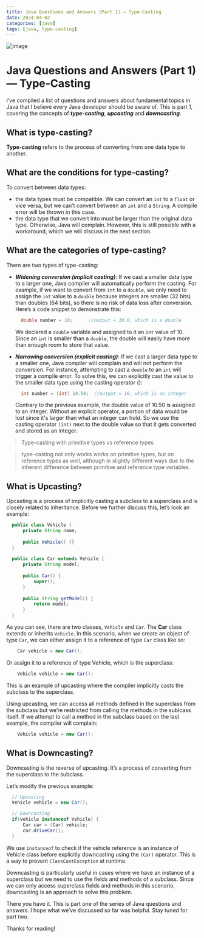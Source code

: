 ```yaml
---
title: Java Questions and Answers (Part 1) — Type-Casting
date: 2024-04-02
categories: [java]
tags: [java, type-casting]
---
```


![image](https://github.com/Firasama29/my-blog/assets/67781796/869a3342-187b-41bb-96f2-a6b61e4e4d32)

# Java Questions and Answers (Part 1) — Type-Casting

I’ve compiled a list of questions and answers about fundamental topics in Java that I believe every Java developer should be aware of. This is part 1, covering the concepts of ***type-casting***, ***upcasting*** and ***downcasting***.

## What is type-casting?
**Type-casting** refers to the process of converting from one data type to another.

## What are the conditions for type-casting?
To convert between data types:

- the data types must be compatible. We can convert an `int` to a `float` or vice versa, but we can’t convert between an `int` and a `String`. A compile error will be thrown in this case.
- the data type that we convert into must be larger than the original data type. Otherwise, Java will complain. However, this is still possible with a workaround, which we will discuss in the next section.

## What are the categories of type-casting?
There are two types of type-casting:

- ***Widening conversion (implicit casting)***: If we cast a smaller data type to a larger one, Java compiler will automatically perform the casting. For example, if we want to convert from `int` to a `double`, we only need to assign the `int` value to a `double` because integers are smaller (32 bits) than doubles (64 bits), so there is no risk of data loss after conversion. Here’s a code snippet to demonstrate this:
  ```java
    double number = 10;      //output = 10.0, which is a double
  ```
  We declared a `double` variable and assigned to it an `int` value of 10. Since an `int` is smaller than a `double`, the double will easily have more than enough room to store that value.

- ***Narrowing conversion (explicit casting)***: If we cast a larger data type to a smaller one, Java compiler will complain and will not perform the conversion. For instance, attempting to cast a `double` to an `int` will trigger a compile error. To solve this, we can explicitly cast the value to the smaller data type using the casting operator ():
  ```java
    int number = (int) 10.50;  //output = 10, which is an integer
  ```
  Contrary to the previous example, the double value of 10.50 is assigned to an integer. Without an explicit operator, a portion of data would be lost since it's larger than what an integer can hold. So we use the casting operator `(int)` next to the double value so that it gets converted and stored as an integer.

> Type-casting with primitive types vs reference types

> type-casting not only works works on primitive types, but on reference types as well, although in slightly different ways due to the inherent difference between primitive and reference type variables.

## What is Upcasting?
Upcasting is a process of implicitly casting a subclass to a superclass and is closely related to inheritance. Before we further discuss this, let’s look an example:
```java
  public class Vehicle {
      private String name;
  
      public Vehicle() {}
  }
  
  public class Car extends Vehicle {
      private String model;
  
      public Car() {
          super();
      }
  
      public String getModel() {
          return model;
      }
  }
```
As you can see, there are two classes, `Vehicle` and `Car`. The **Car** class extends or inherits `Vehicle`. In this scenario, when we create an object of type `Car`, we can either assign it to a reference of type `Car` class like so:
```java
    Car vehicle = new Car();
```
Or assign it to a reference of type Vehicle, which is the superclass:
```java
    Vehicle vehicle = new Car();
```
This is an example of upcasting where the compiler implicitly casts the subclass to the superclass.

Using upcasting, we can access all methods defined in the superclass from the subclass but we’re restricted from calling the methods in the sublcass itself. If we attempt to call a method in the subclass based on the last example, the compiler will complain:
```java
    Vehicle vehicle = new Car();
```

## What is Downcasting?
Downcasting is the reverse of upcasting. It’s a process of converting from the superclass to the subclass.

Let’s modify the previous example:
```java
  // Upcasting
  Vehicle vehicle = new Car();

  // Downcasting
  if(vehicle instanceof Vehicle) {
      Car car = (Car) vehicle;
      car.driveCar();
  }
```
We use `instanceof` to check if the vehicle reference is an instance of Vehicle class before explicitly downcasting using the `(Car)` operator. This is a way to prevent `ClassCastException` at runtime.

Downcasting is particularly useful in cases where we have an instance of a superclass but we need to use the fields and methods of a subclass. Since we can only access superclass fields and methods in this scenario, downcasting is an approach to solve this problem.

There you have it. This is part one of the series of Java questions and answers. I hope what we’ve discussed so far was helpful. Stay tuned for part two.

Thanks for reading!

